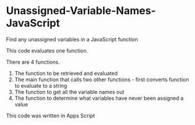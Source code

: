 # Unassigned-Variable-Names-JavaScript
Find any unassigned variables in a JavaScript function

This code evaluates one function.

There are 4 functions.

1. The function to be retrieved and evaluated
2. The main function that calls two other functions - first converts function to evaluate to a string
3. The function to get all the variable names out
4. The function to determine what variables have never been assigned a value

This code was written in Apps Script
